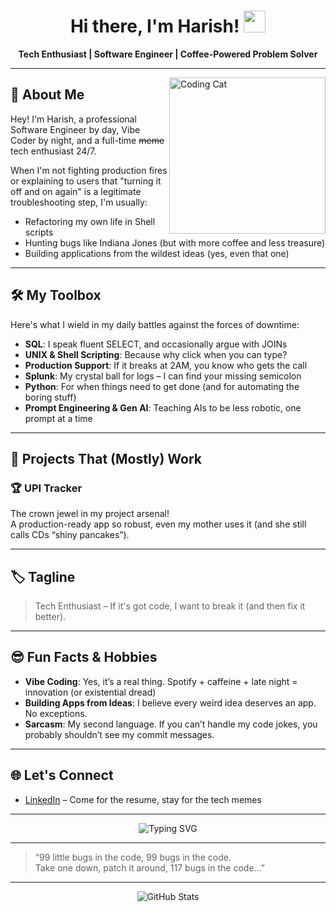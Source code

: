 <!-- Profile README for Harishhari0525 -->

<h1 align="center">
  Hi there, I'm Harish! <img src="https://media.giphy.com/media/hvRJCLFzcasrR4ia7z/giphy.gif" width="35">
</h1>

<p align="center">
  <b>Tech Enthusiast | Software Engineer | Coffee-Powered Problem Solver</b>
</p>

---

<img align="right" src="https://media.giphy.com/media/3oEduSbSGpGaRX2Vri/giphy.gif" width="250" alt="Coding Cat">

## 🚀 About Me

Hey! I'm Harish, a professional Software Engineer by day, Vibe Coder by night, and a full-time <strike>meme</strike> tech enthusiast 24/7.

When I'm not fighting production fires or explaining to users that "turning it off and on again" is a legitimate troubleshooting step, I'm usually:

- Refactoring my own life in Shell scripts
- Hunting bugs like Indiana Jones (but with more coffee and less treasure)
- Building applications from the wildest ideas (yes, even that one)

---

## 🛠️ My Toolbox

Here's what I wield in my daily battles against the forces of downtime:

- **SQL**: I speak fluent SELECT, and occasionally argue with JOINs
- **UNIX & Shell Scripting**: Because why click when you can type?
- **Production Support**: If it breaks at 2AM, you know who gets the call
- **Splunk**: My crystal ball for logs – I can find your missing semicolon
- **Python**: For when things need to get done (and for automating the boring stuff)
- **Prompt Engineering & Gen AI**: Teaching AIs to be less robotic, one prompt at a time

---

## 🌟 Projects That (Mostly) Work

### 🏆 UPI Tracker
The crown jewel in my project arsenal!  
A production-ready app so robust, even my mother uses it (and she still calls CDs “shiny pancakes”).

---

## 🏷️ Tagline

> Tech Enthusiast – If it's got code, I want to break it (and then fix it better).

---

## 😎 Fun Facts & Hobbies

- **Vibe Coding**: Yes, it’s a real thing. Spotify + caffeine + late night = innovation (or existential dread)
- **Building Apps from Ideas**: I believe every weird idea deserves an app. No exceptions.
- **Sarcasm**: My second language. If you can’t handle my code jokes, you probably shouldn’t see my commit messages.

---

## 🌐 Let's Connect

- [LinkedIn](https://www.linkedin.com/in/harish-ummadisetty/) – Come for the resume, stay for the tech memes

---

<p align="center">
  <img src="https://readme-typing-svg.demolab.com?font=Fira+Code&duration=2500&pause=600&color=F75C7E&width=435&lines=Always+learning+new+tech!;Ask+me+about+production+support!;I+put+the+fun+in+functions!;Python+is+my+spirit+animal!" alt="Typing SVG">
</p>

---

> “99 little bugs in the code, 99 bugs in the code.  
> Take one down, patch it around, 117 bugs in the code…”

---

<!-- Stats are cool, don't @ me -->
<p align="center">
  <img src="https://github-readme-stats.vercel.app/api?username=Harishhari0525&show_icons=true&theme=tokyonight" alt="GitHub Stats">
</p>
